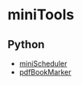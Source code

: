 # miniTools

## Python
- [miniScheduler](./scheduler)
- [pdfBookMarker](https://github.com/pvcStillInGradSchool/pdfbookmarker)

